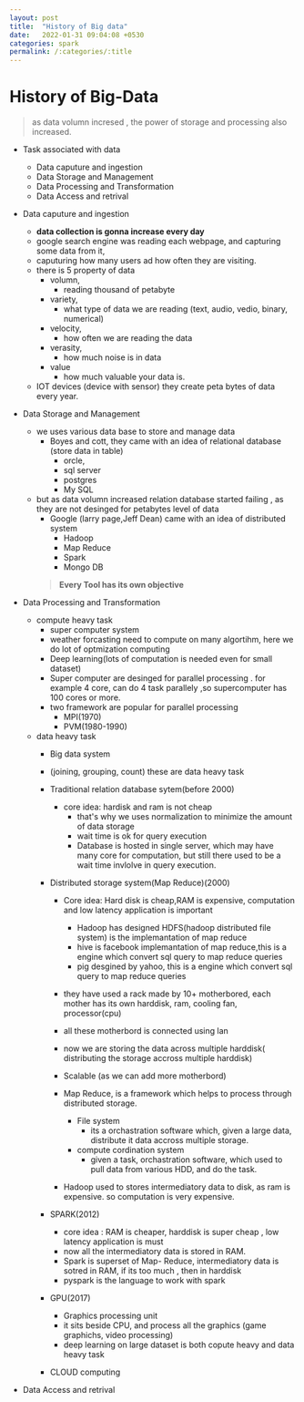 ```yaml
---
layout: post
title:  "History of Big data"
date:   2022-01-31 09:04:08 +0530
categories: spark
permalink: /:categories/:title
---
```



# History of Big-Data

> as data volumn incresed , the power of storage and processing also increased.
- Task associated with data
    - Data caputure and ingestion
    - Data Storage and Management
    - Data Processing and Transformation
    - Data Access and retrival



- Data caputure and ingestion
    - __data collection is gonna increase every day__ 
    - google search engine was reading each webpage, and capturing some data from it,
    - caputuring how many users ad how often they are visiting.
    - there is 5 property of data
        - volumn,
            - reading thousand of petabyte
        - variety,
            - what type of data we are reading (text, audio, vedio, binary, numerical)
        - velocity,
            - how often we are reading the data
        - verasity,
            - how much noise is in data
        - value
            - how much valuable your data is.
    - IOT devices (device with sensor) they create peta bytes of data every year.
- Data Storage and Management
    - we uses various data base to store and manage data
        - Boyes and cott, they came with an idea of relational database (store data in table)
            - orcle,
            - sql server
            - postgres
            - My SQL
    - but as data volumn increased relation database started failing , as they are not desinged for petabytes level of data
        - Google (larry page,Jeff Dean) came with an idea of distributed system
            - Hadoop
            - Map Reduce
            - Spark
            - Mongo DB
        > __Every Tool has its own objective__
- Data Processing and Transformation
    - compute heavy task
        - super computer system
        - weather forcasting need to compute on many algortihm, here we do lot of optmization computing
        - Deep learning(lots of computation is needed even for small dataset)
        - Super computer are desinged for parallel processing . for example 4 core, can do 4 task parallely ,so supercomputer has 100 cores or more.
        - two framework are popular for parallel processing
            - MPI(1970)
            - PVM(1980-1990)
    - data heavy task
        - Big data system
        - (joining, grouping, count) these are data heavy task
        - Traditional relation database sytem(before 2000)
            - core idea: hardisk and ram is not cheap 
                - that's why we uses normalization to minimize the amount of data storage
                - wait time is ok for query execution
                - Database is hosted in single server, which may have many core for computation, but still there used to be a wait time invlolve in query execution.
        -  Distributed storage system(Map Reduce)(2000)
            - Core idea: Hard disk is cheap,RAM is expensive,  computation and low latency application is important
                - Hadoop has designed HDFS(hadoop distributed file system) is the implemantation of map reduce
                - hive is facebook implemantation of map reduce,this is a engine which convert sql query to map reduce queries
                - pig desgined by yahoo, this is a engine which convert sql query to map reduce queries
            - they have used a rack made by 10+ motherbored, each mother has its own harddisk, ram, cooling fan, processor(cpu)
            - all these motherbord is connected using lan
            - now we are storing the data across multiple harddisk( distributing the storage accross multiple harddisk)
            - Scalable (as we can add more motherbord)
            - Map Reduce, is a framework which helps to process through distributed storage.
                - File system 
                    - its a orchastration software which, given a large data, distribute it data accross multiple storage.
                - compute cordination system
                    - given a task,  orchastration software, which used to pull data from various HDD, and do the task.
              
            - Hadoop used to stores intermediatory data to disk, as ram is expensive. so computation is very expensive.
            
            
        - SPARK(2012)
            - core idea : RAM is cheaper, harddisk is super cheap , low latency application is must
            - now all the intermediatory data is stored in RAM.
            - Spark is superset of Map- Reduce, intermediatory data is sotred in RAM, if its too much , then in harddisk
            - pyspark is the language to work with spark
                
        
        - GPU(2017)
            - Graphics processing unit
            - it sits beside CPU, and process all the graphics (game graphichs, video processing)
            - deep learning on large dataset is both copute heavy and data heavy task
     
        - CLOUD computing
    
- Data Access and retrival


```python

```
